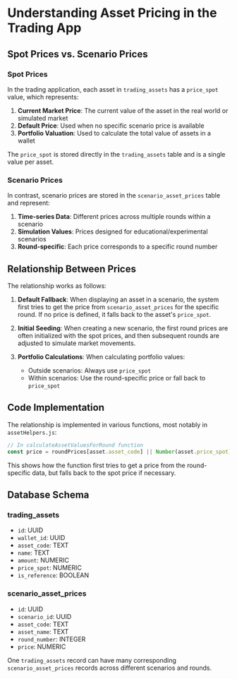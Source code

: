 # Understanding Asset Pricing in the Trading App

## Spot Prices vs. Scenario Prices

### Spot Prices
In the trading application, each asset in `trading_assets` has a `price_spot` value, which represents:

1. **Current Market Price**: The current value of the asset in the real world or simulated market
2. **Default Price**: Used when no specific scenario price is available
3. **Portfolio Valuation**: Used to calculate the total value of assets in a wallet

The `price_spot` is stored directly in the `trading_assets` table and is a single value per asset.

### Scenario Prices
In contrast, scenario prices are stored in the `scenario_asset_prices` table and represent:

1. **Time-series Data**: Different prices across multiple rounds within a scenario
2. **Simulation Values**: Prices designed for educational/experimental scenarios
3. **Round-specific**: Each price corresponds to a specific round number

## Relationship Between Prices

The relationship works as follows:

1. **Default Fallback**: 
   When displaying an asset in a scenario, the system first tries to get the price from `scenario_asset_prices` for the specific round. If no price is defined, it falls back to the asset's `price_spot`.

2. **Initial Seeding**:
   When creating a new scenario, the first round prices are often initialized with the spot prices, and then subsequent rounds are adjusted to simulate market movements.

3. **Portfolio Calculations**:
   When calculating portfolio values:
   - Outside scenarios: Always use `price_spot`
   - Within scenarios: Use the round-specific price or fall back to `price_spot`

## Code Implementation

The relationship is implemented in various functions, most notably in `assetHelpers.js`:

```javascript
// In calculateAssetValuesForRound function
const price = roundPrices[asset.asset_code] || Number(asset.price_spot) || 0;
```

This shows how the function first tries to get a price from the round-specific data, but falls back to the spot price if necessary.

## Database Schema

### trading_assets
- `id`: UUID
- `wallet_id`: UUID
- `asset_code`: TEXT
- `name`: TEXT
- `amount`: NUMERIC
- `price_spot`: NUMERIC
- `is_reference`: BOOLEAN

### scenario_asset_prices
- `id`: UUID
- `scenario_id`: UUID
- `asset_code`: TEXT
- `asset_name`: TEXT
- `round_number`: INTEGER
- `price`: NUMERIC

One `trading_assets` record can have many corresponding `scenario_asset_prices` records across different scenarios and rounds.